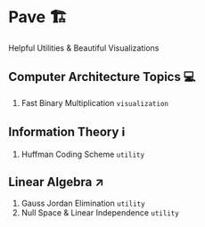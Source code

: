 # Pave :building_construction:
Helpful Utilities & Beautiful Visualizations

## Computer Architecture Topics :computer:
1. Fast Binary Multiplication `visualization`

## Information Theory :information_source:
1. Huffman Coding Scheme `utility`

## Linear Algebra :arrow_upper_right:
1. Gauss Jordan Elimination `utility`
2. Null Space & Linear Independence `utility`
